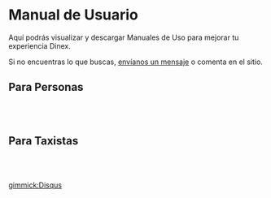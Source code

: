 # Manual de Usuario

Aquí podrás visualizar y descargar Manuales de Uso para mejorar tu experiencia Dinex.   

Si no encuentras lo que buscas, [envíanos un mensaje](solicitud.md) o comenta en el sitio.

## Para Personas


<br><br>

## Para Taxistas


<br><br>

[gimmick:Disqus](dinexinfo)